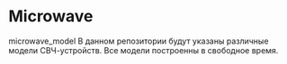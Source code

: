 # Microwave
 microwave_model
В данном репозитории будут указаны различные модели СВЧ-устройств. Все модели построенны в свободное время.